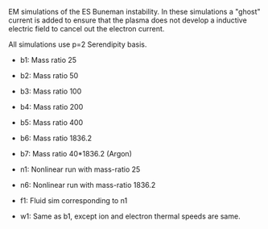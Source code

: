 EM simulations of the ES Buneman instability. In these simulations a
"ghost" current is added to ensure that the plasma does not develop a
inductive electric field to cancel out the electron current.

All simulations use p=2 Serendipity basis.

- b1: Mass ratio 25
- b2: Mass ratio 50
- b3: Mass ratio 100
- b4: Mass ratio 200
- b5: Mass ratio 400
- b6: Mass ratio 1836.2
- b7: Mass ratio 40*1836.2 (Argon)

- n1: Nonlinear run with mass-ratio 25
- n6: Nonlinear run with mass-ratio 1836.2

- f1: Fluid sim corresponding to n1


- w1: Same as b1, except ion and electron thermal speeds are same.